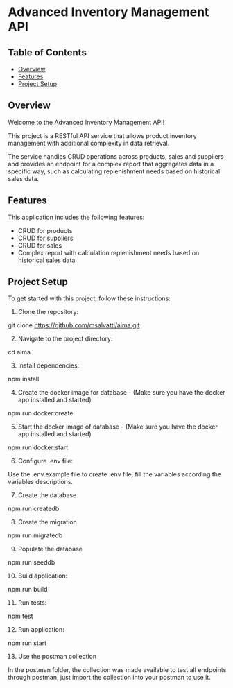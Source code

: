 # Advanced Inventory Management API

## Table of Contents

- [Overview](#overview)
- [Features](#features)
- [Project Setup](#project-setup)

## Overview

Welcome to the Advanced Inventory Management API!

This project is a RESTful API service that allows product inventory management with additional complexity in data retrieval.

The service handles CRUD operations across products, sales and suppliers and provides an endpoint for a complex report that aggregates data in a specific way, such as calculating replenishment needs based on historical sales data.

## Features

This application includes the following features:

- CRUD for products
- CRUD for suppliers
- CRUD for sales
- Complex report with calculation replenishment needs based on historical sales data

## Project Setup

To get started with this project, follow these instructions:

1. Clone the repository:

git clone https://github.com/msalvatti/aima.git

2. Navigate to the project directory:

cd aima

3. Install dependencies:

npm install

4. Create the docker image for database - (Make sure you have the docker app installed and started)

npm run docker:create

5. Start the docker image of database - (Make sure you have the docker app installed and started)

npm run docker:start

6. Configure .env file:

Use the .env.example file to create .env file, fill the variables according the variables descriptions.

7. Create the database

npm run createdb

8. Create the migration

npm run migratedb

9. Populate the database

npm run seeddb

10. Build application:

npm run build

11. Run tests:

npm test

12. Run application:

npm run start

13. Use the postman collection

In the postman folder, the collection was made available to test all endpoints through postman, just import the collection into your postman to use it.